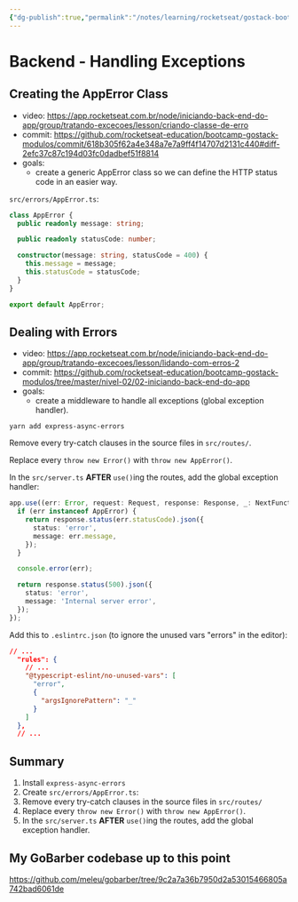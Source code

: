 ```yaml
---
{"dg-publish":true,"permalink":"/notes/learning/rocketseat/gostack-bootcamp/level-02/02-5-backend-handling-exceptions/"}
---
```


# Backend - Handling Exceptions

## Creating the AppError Class

- video: <https://app.rocketseat.com.br/node/iniciando-back-end-do-app/group/tratando-excecoes/lesson/criando-classe-de-erro>
- commit: <https://github.com/rocketseat-education/bootcamp-gostack-modulos/commit/618b305f62a4e348a7e7a9ff4f14707d2131c440#diff-2efc37c87c194d03fc0dadbef51f8814>
- goals:
  - create a generic AppError class so we can define the HTTP status code in an easier way.

`src/errors/AppError.ts`:
```ts
class AppError {
  public readonly message: string;

  public readonly statusCode: number;

  constructor(message: string, statusCode = 400) {
    this.message = message;
    this.statusCode = statusCode;
  }
}

export default AppError;
```

## Dealing with Errors

- video: <https://app.rocketseat.com.br/node/iniciando-back-end-do-app/group/tratando-excecoes/lesson/lidando-com-erros-2>
- commit: <https://github.com/rocketseat-education/bootcamp-gostack-modulos/tree/master/nivel-02/02-iniciando-back-end-do-app>
- goals:
  - create a middleware to handle all exceptions (global exception handler).

```
yarn add express-async-errors
```

Remove every try-catch clauses in the source files in `src/routes/`.

Replace every `throw new Error()` with `throw new AppError()`.

In the `src/server.ts` **AFTER** `use()`ing the routes, add the global exception handler:
```ts
app.use((err: Error, request: Request, response: Response, _: NextFunction) => {
  if (err instanceof AppError) {
    return response.status(err.statusCode).json({
      status: 'error',
      message: err.message,
    });
  }

  console.error(err);

  return response.status(500).json({
    status: 'error',
    message: 'Internal server error',
  });
});
```

Add this to `.eslintrc.json` (to ignore the unused vars "errors" in the editor):
```json
// ...
  "rules": {
    // ...
    "@typescript-eslint/no-unused-vars": [
      "error",
      {
        "argsIgnorePattern": "_"
      }
    ]
  },
  // ...
```

## Summary

1. Install `express-async-errors`
2. Create `src/errors/AppError.ts`:
3. Remove every try-catch clauses in the source files in `src/routes/`
4. Replace every `throw new Error()` with `throw new AppError()`.
5. In the `src/server.ts` **AFTER** `use()`ing the routes, add the global exception handler.


## My GoBarber codebase up to this point

<https://github.com/meleu/gobarber/tree/9c2a7a36b7950d2a53015466805a742bad6061de>
